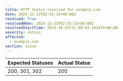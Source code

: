 ```yaml
---
title: HTTP Status resolved for example.com
date: 2024-12-23T02:55:33+00:00Z
resolved: True
resolvedWhen: 2024-12-23T02:55:33+00:00Z
resolvedStartTime: 2024-10-25T21:09:43.191474+00:00
severity: notice
affected:
  - example.com
section: issue
---
```


| Expected Statuses | Actual Status  |
|-------------------|----------------|
| 200, 301, 302 | 200 |
